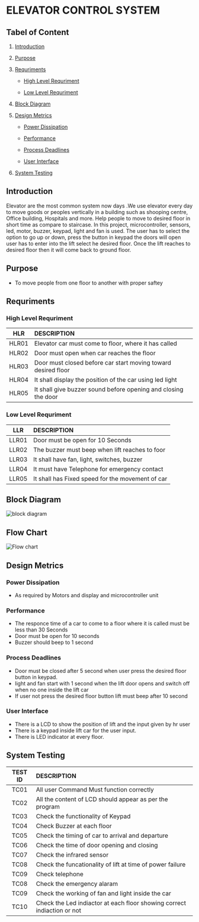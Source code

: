 
# ELEVATOR CONTROL SYSTEM

## Tabel of Content
  1. [Introduction](#introduction)
   
  2. [Purpose](#purpose)
   
  3. [Requriments](#requriments)
   
     * [High Level Requriment](#high-level-requriment)
   
     * [Low Level Requriment](#low-level-requriment)
    
  4. [Block Diagram](#block-diagram)
   
  5. [Design Metrics](#design-metrics)
   
     * [Power Dissipation](#power-dissipation)
   
     * [Performance](#performance)
    
     * [Process Deadlines](#process-deadlines)
    
     * [User Interface](#user-interface)
    
   6. [System Testing](#system-testing)
   
## Introduction
   Elevator are the most common system now days .We use elevator every day to move goods or peoples vertically in a building such as shooping centre, Office building, Hospitals and more. Help people to move to desired floor in short time as compare to staircase.
   In this project, microcontroller, sensors, led, motor, buzzer, keypad, light and fan is used. The user has to select the option to go up or down, press the button in keypad the doors will open user has to enter into the lift select he desired floor. Once the lift reaches to desired floor then it will come back to ground floor.
 
 ## Purpose
 * To move people from one floor to another with proper saftey
    
 ## Requriments
   
   ### High Level Requriment
   
   | HLR |               DESCRIPTION|
   |:----:|:--------------------------------------------------|
   |HLR01|Elevator car must come to floor, where it has called|
   |HLR02|Door must open when car reaches the floor|
   |HLR03|Door must closed before car start moving toward desired floor|
   |HLR04|It shall display the position of the car using led light|
   |HLR05|It shall give buzzer sound before opening and closing the door|
   
   ### Low Level Requriment
   
   | LLR |          DESCRIPTION|
   |:----:|:--------------------------------------------------|
   |LLR01|Door must be open for 10 Seconds|
   |LLR02|The buzzer must beep when lift reaches to foor|
   |LLR03|It shall have fan, light, switches, buzzer|
   |LLR04|It must have Telephone for emergency contact|
   |LLR05|It shall has Fixed speed for the movement of car|
   
## Block Diagram 

![block diagram](https://user-images.githubusercontent.com/57553580/154838648-be8b8d37-4746-46b3-b324-f003355fb619.jpg)

## Flow Chart

![Flow chart](https://user-images.githubusercontent.com/57553580/154838695-c8b8f4a6-16fb-4539-8278-741047e402b6.jpg)

## Design Metrics

   ### Power Dissipation
   * As required by Motors and display and microcontroller unit
   ### Performance 
   * The responce time of a car to come to a floor where it is called must be less than 30 Seconds
   * Door must be open for 10 seconds 
   * Buzzer should beep to 1 second
   ### Process Deadlines
   * Door must be closed after 5 second when user press the desired floor button in keypad.
   * light and fan start with 1 second when the lift door opens and switch off when no one inside the lift car
   * If user not press the desired floor button lift must beep after 10 second 
   ### User Interface
   * There is a LCD to show the position of lift and the input given by hr user
   * There is a keypad inside lift car for the user input.
   * There is LED indicator at every floor.
   
## System Testing

| TEST ID |                DESCRIPTION|
|:----:|:--------------------------------------------------|
|TC01|All user Command Must function correctly|
|TC02|All the content of LCD should appear as per the program|
|TC03|Check the functionality of Keypad|
|TC04|Check Buzzer at each floor |
|TC05|Check the timing of car to arrival and departure|
|TC06|Check the time of door opening and closing|
|TC07|Check the infrared sensor |
|TC08|Check the funcationality of lift at time of power failure|
|TC09|Check telephone|
|TC08|Check the emergency alaram|
|TC09|Check the working of fan and light inside the car|
|TC10|Check the Led indiactor at each floor showing correct indiaction or not|

 

